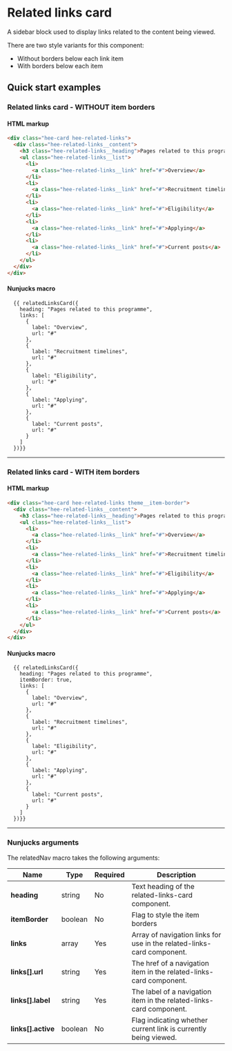 # Related links card
A sidebar block used to display links related to the content being viewed.

There are two style variants for this component:

- Without borders below each link item
- With borders below each item

## Quick start examples

### Related links card - WITHOUT item borders

#### HTML markup

```html
<div class="hee-card hee-related-links">
  <div class="hee-related-links__content">
    <h3 class="hee-related-links__heading">Pages related to this programme</h3>
    <ul class="hee-related-links__list">
      <li>
        <a class="hee-related-links__link" href="#">Overview</a>
      </li>
      <li>
        <a class="hee-related-links__link" href="#">Recruitment timelines</a>
      </li>
      <li>
        <a class="hee-related-links__link" href="#">Eligibility</a>
      </li>
      <li>
        <a class="hee-related-links__link" href="#">Applying</a>
      </li>
      <li>
        <a class="hee-related-links__link" href="#">Current posts</a>
      </li>
    </ul>
  </div>
</div>
```

#### Nunjucks macro

```
  {{ relatedLinksCard({
    heading: "Pages related to this programme",
    links: [
      {
        label: "Overview",
        url: "#"
      },
      {
        label: "Recruitment timelines",
        url: "#"
      },
      {
        label: "Eligibility",
        url: "#"
      },
      {
        label: "Applying",
        url: "#"
      },
      {
        label: "Current posts",
        url: "#"
      }
    ]
  })}}
```

---

### Related links card - WITH item borders

#### HTML markup

```html
<div class="hee-card hee-related-links theme__item-border">
  <div class="hee-related-links__content">
    <h3 class="hee-related-links__heading">Pages related to this programme</h3>
    <ul class="hee-related-links__list">
      <li>
        <a class="hee-related-links__link" href="#">Overview</a>
      </li>
      <li>
        <a class="hee-related-links__link" href="#">Recruitment timelines</a>
      </li>
      <li>
        <a class="hee-related-links__link" href="#">Eligibility</a>
      </li>
      <li>
        <a class="hee-related-links__link" href="#">Applying</a>
      </li>
      <li>
        <a class="hee-related-links__link" href="#">Current posts</a>
      </li>
    </ul>
  </div>
</div>
```

#### Nunjucks macro

```
  {{ relatedLinksCard({
    heading: "Pages related to this programme",
    itemBorder: true,
    links: [
      {
        label: "Overview",
        url: "#"
      },
      {
        label: "Recruitment timelines",
        url: "#"
      },
      {
        label: "Eligibility",
        url: "#"
      },
      {
        label: "Applying",
        url: "#"
      },
      {
        label: "Current posts",
        url: "#"
      }
    ]
  })}}
```

---

### Nunjucks arguments

The relatedNav macro takes the following arguments:

| Name               | Type    | Required | Description                                                            |
|--------------------|---------|----------|------------------------------------------------------------------------|
| **heading**        | string  | No       | Text heading of the related-links-card component.                      |
| **itemBorder**     | boolean | No       | Flag to style the item borders                                         |
| **links**          | array   | Yes      | Array of navigation links for use in the related-links-card component. |
| **links[].url**    | string  | Yes      | The href of a navigation item in the related-links-card component.     |
| **links[].label**  | string  | Yes      | The label of a navigation item in the related-links-card component.    |
| **links[].active** | boolean | No       | Flag indicating whether current link is currently being viewed.        |
